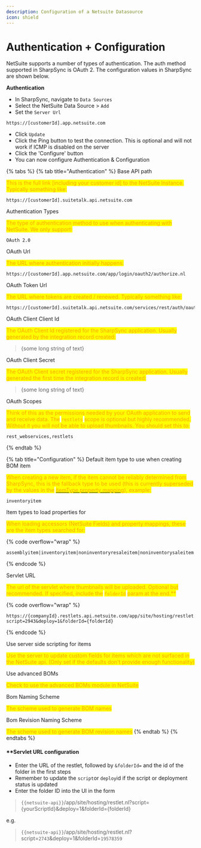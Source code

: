 ```yaml
---
description: Configuration of a Netsuite Datasource
icon: shield
---
```


# Authentication + Configuration

NetSuite supports a number of types of authentication. The auth method supported in SharpSync is OAuth 2. The configuration values in SharpSync are shown below.

**Authentication**

* In SharpSync, navigate to `Data Sources`&#x20;
* Select the NetSuite Data Source > `Add`
* Set the `Server Url`

```
https://[customerId].app.netsuite.com
```

* Click `Update`
* Click the Ping button to test the connection. This is optional and will not work if ICMP is disabled on the server
* Click the 'Configure' button
* You can now configure Authentication & Configuration

{% tabs %}
{% tab title="Authentication" %}
Base API path

<mark style="color:orange;">This is the full link \[including your customer id] to the NetSuite Instance. Typically something like:</mark>

```
https://[customerId].suitetalk.api.netsuite.com
```

Authentication Types

<mark style="color:orange;">The type of authentication method to use when authenticating with NetSuite. We only support:</mark>

```
OAuth 2.0
```

OAuth Url

<mark style="color:orange;">The URL where authentication initially happens:</mark>

```
https://[customerId].app.netsuite.com/app/login/oauth2/authorize.nl
```

OAuth Token Url

<mark style="color:orange;">The URL where tokens are created / renewed. Typically something like:</mark>

```
https://[customerId].suitetalk.api.netsuite.com/services/rest/auth/oauth2/v1/token
```

OAuth Client Client Id

<mark style="color:orange;">The OAuth Client Id registered for the SharpSync application. Usually generated  by the integration record created:</mark>

> {some long string of text}

OAuth Client Secret

<mark style="color:orange;">The OAuth Client secret registered for the SharpSync application. Usually generated  the first time the integration record is created:</mark>

> {some long string of text}

OAuth Scopes

<mark style="color:orange;">Think of this as the permissions needed by your OAuth application  to send and receive data. The</mark> <mark style="color:orange;"></mark><mark style="color:orange;">`restlets`</mark> <mark style="color:orange;"></mark><mark style="color:orange;">scope is optional but highly recommended. Without it you will not be able to upload thumbnails. You should set this to:</mark>

```
rest_webservices,restlets
```
{% endtab %}

{% tab title="Configuration" %}
Default item type to use when creating BOM item

<mark style="color:orange;">When creating a new item, if the item cannot be reliably determined from SharpSync, this is the fallback type to be used (this is currently superseded by the values in the</mark> [<mark style="color:orange;">itemType property mapping</mark>](common-setup/item-type-mapping.md)<mark style="color:orange;">), example:</mark>

```
inventoryitem
```

Item types to load properties for

<mark style="color:orange;">When loading accessors (NetSuite Fields) and property mappings, these are the item types searched for:</mark>

{% code overflow="wrap" %}
```
assemblyitem|inventoryitem|noninventoryresaleitem|noninventorysaleitem|noninventorypurchaseitem|bom|bomRevision|manufacturingRouting
```
{% endcode %}

Servlet URL

<mark style="color:orange;">The url of the servlet where thumbnails will be uploaded. Optional but recommended. If specified, include the</mark> <mark style="color:orange;"></mark><mark style="color:orange;">`folderId`</mark> <mark style="color:orange;"></mark><mark style="color:orange;">param at the end.\*\*</mark>

{% code overflow="wrap" %}
```
https://{companyId}.restlets.api.netsuite.com/app/site/hosting/restlet.nl?script=2943&deploy=1&folderId={folderId}
```
{% endcode %}

Use server side scripting for items

<mark style="color:orange;">Use the server to update custom fields for items which are not surfaced in the NetSuite api. (Only set if the defaults don't provide enough functionality)</mark>

Use advanced BOMs

<mark style="color:orange;">Check to use the advanced BOMs module in NetSuite</mark>

Bom Naming Scheme

<mark style="color:orange;">The scheme used to generate BOM names</mark>

Bom Revision Naming Scheme

<mark style="color:orange;">The scheme used to generate BOM revision names</mark>
{% endtab %}
{% endtabs %}

#### \*\*Servlet URL configuration

* Enter the URL of the restlet, followed by `&folderId=` and the id of the folder in the first steps
* Remember to update the `script`or `deploy`id if the script or deployment status is updated&#x20;
* Enter the folder ID into the UI in the form

> `{{netsuite-api}}`/app/site/hosting/restlet.nl?script={yourScriptId}\&deploy=1\&folderId={folderId}

e.g.

> `{{netsuite-api}}`/app/site/hosting/restlet.nl?script=`2743`\&deploy=1\&folderId=`19578359`
